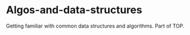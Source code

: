 # Algos-and-data-structures
Getting familiar with common data structures and algorithms. Part of TOP. 
